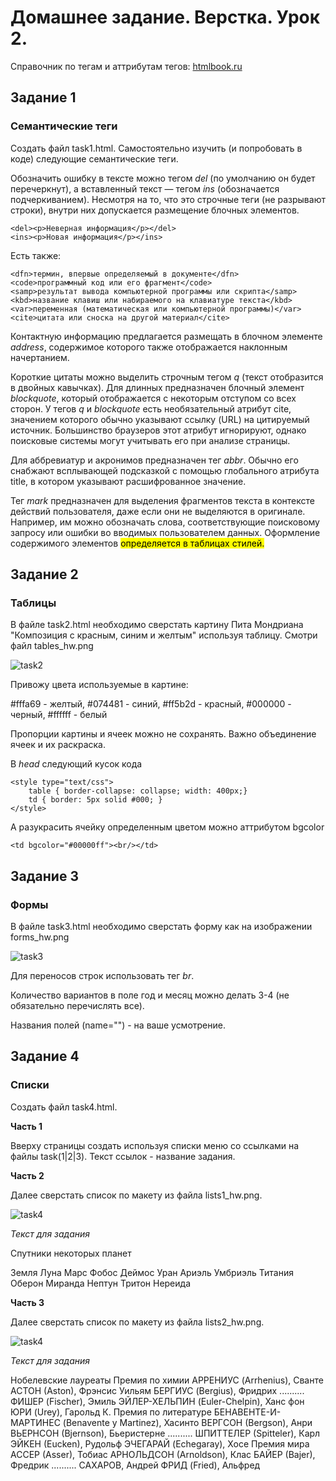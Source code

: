 # Домашнее задание. Верстка. Урок 2.

Справочник по тегам и аттрибутам тегов: [htmlbook.ru](http://htmlbook.ru/html)

## Задание 1
### Семантические теги 
Создать файл task1.html.
Самостоятельно изучить (и попробовать в коде) следующие семантические теги.

Обозначить ошибку в тексте можно тегом *del* (по умолчанию он будет перечеркнут), а вставленный текст — тегом *ins* (обозначается подчеркиванием). Несмотря на то, что это строчные теги (не разрывают строки), внутри них допускается размещение блочных элементов.

    <del><p>Неверная информация</p></del>
    <ins><p>Новая информация</p></ins>

Есть также:

    <dfn>термин, впервые определяемый в документе</dfn>
    <code>программный код или его фрагмент</code>
    <samp>результат вывода компьютерной программы или скрипта</samp>
    <kbd>название клавиш или набираемого на клавиатуре текста</kbd>
    <var>переменная (математическая или компьютерной программы)</var>
    <cite>цитата или сноска на другой материал</cite>

Контактную информацию предлагается размещать в блочном элементе *address*, содержимое которого также отображается наклонным начертанием.

Короткие цитаты можно выделить строчным тегом *q* (текст отобразится в двойных кавычках). Для длинных предназначен блочный элемент *blockquote*, который отображается с некоторым отступом со всех сторон. 
У тегов *q* и *blockquote* есть необязательный атрибут cite, значением которого обычно указывают ссылку (URL) на цитируемый источник. Большинство браузеров этот атрибут игнорируют, однако поисковые системы могут учитывать его при анализе страницы.

Для аббревиатур и акронимов предназначен тег *abbr*. Обычно его снабжают всплывающей подсказкой с помощью глобального атрибута title, в котором указывают расшифрованное значение.

Тег *mark* предназначен для выделения фрагментов текста в контексте действий пользователя, даже если они не выделяются в оригинале. Например, им можно обозначать слова, соответствующие поисковому запросу или ошибки во вводимых пользователем данных. 
Оформление содержимого элементов <mark> определяется в таблицах стилей.

## Задание 2
### Таблицы
В файле task2.html необходимо сверстать картину Пита Мондриана "Композиция с красным, синим и желтым" используя таблицу.
Смотри файл tables_hw.png

![task2](tables_hw.png)
 
Привожу цвета используемые в картине:

\#fffa69 - желтый,
\#074481 - синий,
\#ff5b2d - красный,
\#000000 - черный,
\#ffffff - белый

Пропорции картины и ячеек можно не сохранять. Важно объединение ячеек и их раскраска.

В *head* следующий кусок кода

    <style type="text/css">
        table { border-collapse: collapse; width: 400px;}
        td { border: 5px solid #000; }
    </style>
    
А разукрасить ячейку определенным цветом можно аттрибутом bgcolor

    <td bgcolor="#00000ff"><br/></td>

## Задание 3
### Формы
В файле task3.html необходимо сверстать форму как на изображении forms_hw.png

![task3](forms_hw.png)

Для переносов строк использовать тег *br*.

Количество вариантов в поле год и месяц можно делать 3-4 (не обязательно перечислять все).

Названия полей (name="") - на ваше усмотрение.

## Задание 4
### Списки
Создать файл task4.html.

**Часть 1**

Вверху страницы создать используя списки меню со ссылками на файлы task(1|2|3). Текст ссылок - название задания.

**Часть 2**

Далее сверстать список по макету из файла lists1_hw.png.

![task4](lists1_hw.png)

*Текст для задания*

Спутники некоторых планет

Земля
Луна
Mapc
Фобос
Деймос
Уран
Ариэль
Умбриэль
Титания
Оберон
Миранда
Нептун
Тритон
Нереида

**Часть 3**

Далее сверстать список по макету из файла lists2_hw.png.

![task4](lists2_hw.png)

*Текст для задания*

Hoбeлeвcкиe лауреаты
Премия по химии
АРРЕНИУС (Arrhenius), Сванте
ACTOH (Aston), Фрэнсис Уильям
БЕРГИУС (Bergius), Фридрих 
..........
ФИШЕР (Fischer), Эмиль
ЭЙЛЕР-ХЕЛЬПИН (Euler-Chelpin), Ханс фон
ЮРИ (Urey), Гарольд К.
Премия по литературе
БЕНАВЕНТЕ-И-МАРТИНЕС (Benavente у Martinez), Хасинто
BEPГCOH (Bergson), Анри
BЬEPHCOH (Bjernson), Бьеристерне 
..........
ШПИTTEЛEP (Spitteler), Карл
ЭЙKEH (Eucken), Рудольф
ЭЧЕГАРАЙ (Echegaray), Xoce
Премия мира
ACCEP (Asser), Тобиас
APHOЛЬДCOH (Arnoldson), Клас
БAЙEP (Bajer), Фредрик 
..........
САХАРОВ, Андрей
ФPИД (Fried), Альфред
